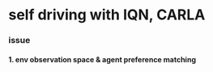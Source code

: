 # self driving with IQN, CARLA
### issue 
#### 1. env observation space & agent preference matching
